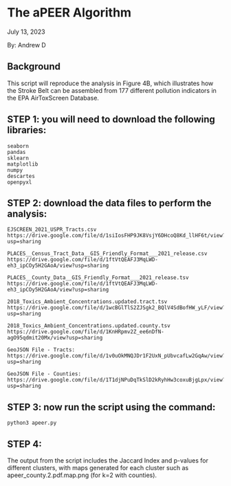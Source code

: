 # The aPEER Algorithm

July 13, 2023

By: Andrew D

## Background
This script will reproduce the analysis in Figure 4B, which illustrates how the Stroke Belt
can be assembled from 177 different pollution indicators in the EPA AirToxScreen Database.

## STEP 1: you will need to download the following libraries:
```
seaborn
pandas
sklearn
matplotlib
numpy
descartes
openpyxl
```

## STEP 2: download the data files to perform the analysis:

```
EJSCREEN_2021_USPR_Tracts.csv
https://drive.google.com/file/d/1siIosFHP9JK8VsjY6DHcoQ8Kd_llHF6t/view?usp=sharing

PLACES__Census_Tract_Data__GIS_Friendly_Format___2021_release.csv
https://drive.google.com/file/d/1ftVtQEAFJ3MqLWD-eh3_ipCOy5H2GAoA/view?usp=sharing

PLACES__County_Data__GIS_Friendly_Format___2021_release.tsv
https://drive.google.com/file/d/1ftVtQEAFJ3MqLWD-eh3_ipCOy5H2GAoA/view?usp=sharing

2018_Toxics_Ambient_Concentrations.updated.tract.tsv
https://drive.google.com/file/d/1wcBGlTlS2ZJSgk2_BQlV4SdBofHW_yLF/view?usp=sharing

2018_Toxics_Ambient_Concentrations.updated.county.tsv
https://drive.google.com/file/d/1KnHRpmv2Z_ee6nDfN-agO95qdmit20Mx/view?usp=sharing

GeoJSON File - Tracts:
https://drive.google.com/file/d/1v0uOkMNQJDr1F2UxN_pUbvcafLw2GqAw/view?usp=sharing

GeoJSON File - Counties:
https://drive.google.com/file/d/1T1djNPuDqTkSlD2kRyhHw3coxuBjgLpx/view?usp=sharing

```

## STEP 3: now run the script using the command:

```
python3 apeer.py
```

## STEP 4: 
The output from the script includes the Jaccard Index and p-values for
different clusters, with maps generated for each cluster such as 
apeer_county.2.pdf.map.png (for k=2 with counties).

